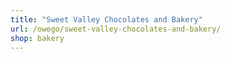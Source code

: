 ```yaml
---
title: "Sweet Valley Chocolates and Bakery"
url: /owego/sweet-valley-chocolates-and-bakery/
shop: bakery
---
```


